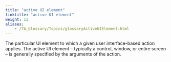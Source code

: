 ```yaml
--- 
title: "active UI element"
linktitle: "active UI element"
weight: 13
aliases: 
    - /TA_Glossary/Topics/glossaryActiveUIElement.html
---
```


The particular UI element to which a given user interface-based action applies. The active UI element – typically a control, window, or entire screen – is generally specified by the arguments of the action.

